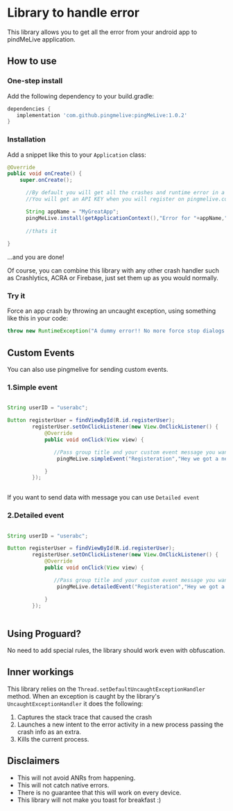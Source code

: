 # Library to handle error

This library allows you to get all the error from your android app to pindMeLive application.

## How to use

### One-step install

Add the following dependency to your build.gradle:
```gradle
dependencies {
   implementation 'com.github.pingmelive:pingMeLive:1.0.2'
}
```

### Installation

Add a snippet like this to your `Application` class:

```java
@Override
public void onCreate() {
    super.onCreate();

      //By default you will get all the crashes and runtime error in a form of error event.
      //You will get an API KEY when you will register on pingmelive.com

      String appName = "MyGreatApp";
      pingMeLive.install(getApplicationContext(),"Error for "+appName,"API_KEY");
      
      //thats it 
      
}
```

...and you are done!

Of course, you can combine this library with any other crash handler such as Crashlytics, ACRA or Firebase, just set them up as you would normally.

### Try it

Force an app crash by throwing an uncaught exception, using something like this in your code:
```java
throw new RuntimeException("A dummy error!! No more force stop dialogs!");
```

## Custom Events

You can also use pingmelive for sending custom events.

### 1.Simple event

```java

String userID = "userabc";

Button registerUser = findViewById(R.id.registerUser);
        registerUser.setOnClickListener(new View.OnClickListener() {
            @Override
            public void onClick(View view) {

               //Pass group title and your custom event message you want to send.
                pingMeLive.simpleEvent("Registeration","Hey we got a new user "+userID);

            }
        });
        

```


If you want to send data with message you can use `Detailed event`
### 2.Detailed event

```java

String userID = "userabc";

Button registerUser = findViewById(R.id.registerUser);
        registerUser.setOnClickListener(new View.OnClickListener() {
            @Override
            public void onClick(View view) {

               //Pass group title and your custom event message you want to send and detailed text
                pingMeLive.detailedEvent("Registeration","Hey we got a new user "+userID,"You can send the user detail here.");

            }
        });
        

```

## Using Proguard?

No need to add special rules, the library should work even with obfuscation.

## Inner workings

This library relies on the `Thread.setDefaultUncaughtExceptionHandler` method.
When an exception is caught by the library's `UncaughtExceptionHandler` it does the following:

1. Captures the stack trace that caused the crash
2. Launches a new intent to the error activity in a new process passing the crash info as an extra.
3. Kills the current process.

## Disclaimers

* This will not avoid ANRs from happening.
* This will not catch native errors.
* There is no guarantee that this will work on every device.
* This library will not make you toast for breakfast :)
